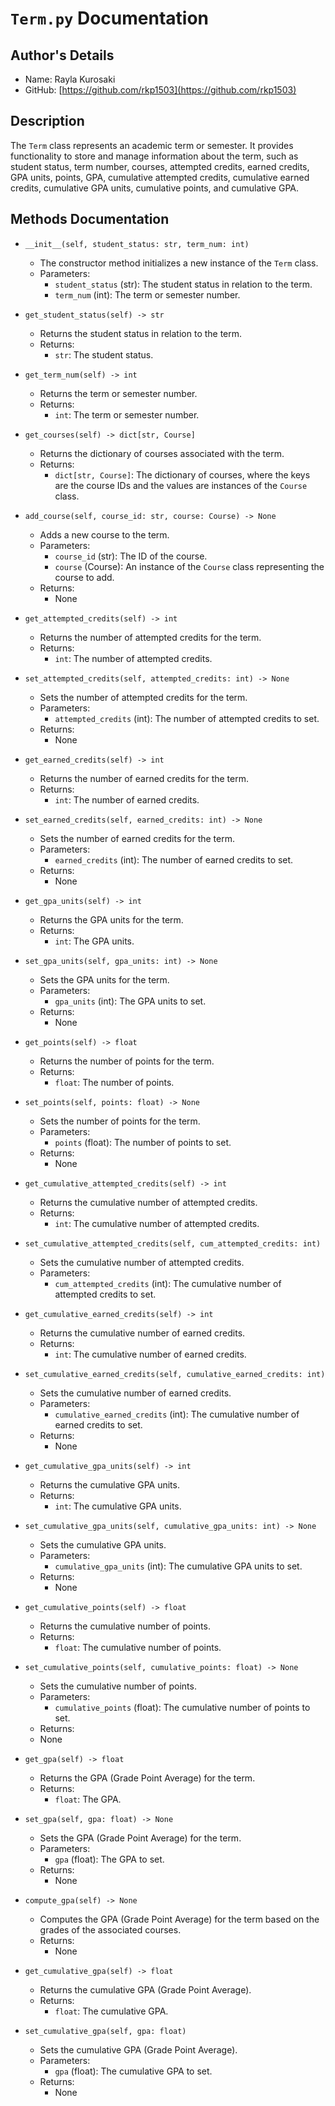 # `Term.py` Documentation

## Author's Details

- Name: Rayla Kurosaki
- GitHub: [https://github.com/rkp1503](https://github.com/rkp1503)

## Description

The `Term` class represents an academic term or semester. It provides functionality to store and
manage information about the term, such as student status, term number, courses, attempted credits,
earned credits, GPA units, points, GPA, cumulative attempted credits, cumulative earned credits,
cumulative GPA units, cumulative points, and cumulative GPA.

## Methods Documentation
- `__init__(self, student_status: str, term_num: int)`
  - The constructor method initializes a new instance of the `Term` class.
  - Parameters:
    - `student_status` (str): The student status in relation to the term.
    - `term_num` (int): The term or semester number.

- `get_student_status(self) -> str`
  - Returns the student status in relation to the term.
  - Returns:
    - `str`: The student status.

- `get_term_num(self) -> int`
  - Returns the term or semester number.
  - Returns:
    - `int`: The term or semester number.

- `get_courses(self) -> dict[str, Course]`
  - Returns the dictionary of courses associated with the term.
  - Returns:
    - `dict[str, Course]`: The dictionary of courses, where the keys are the course IDs and the values are instances of the `Course` class.

- `add_course(self, course_id: str, course: Course) -> None`
  - Adds a new course to the term.
  - Parameters:
    - `course_id` (str): The ID of the course.
    - `course` (Course): An instance of the `Course` class representing the course to add.
  - Returns:
    - None

- `get_attempted_credits(self) -> int`
  - Returns the number of attempted credits for the term.
  - Returns:
    - `int`: The number of attempted credits.

- `set_attempted_credits(self, attempted_credits: int) -> None`
  - Sets the number of attempted credits for the term.
  - Parameters:
    - `attempted_credits` (int): The number of attempted credits to set.
  - Returns:
    - None

- `get_earned_credits(self) -> int`
  - Returns the number of earned credits for the term.
  - Returns:
    - `int`: The number of earned credits.

- `set_earned_credits(self, earned_credits: int) -> None`
  - Sets the number of earned credits for the term.
  - Parameters:
    - `earned_credits` (int): The number of earned credits to set.
  - Returns:
    - None

- `get_gpa_units(self) -> int`
  - Returns the GPA units for the term.
  - Returns:
    - `int`: The GPA units.

- `set_gpa_units(self, gpa_units: int) -> None`
  - Sets the GPA units for the term.
  - Parameters:
    - `gpa_units` (int): The GPA units to set.
  - Returns:
    - None

- `get_points(self) -> float`
  - Returns the number of points for the term.
  - Returns:
    - `float`: The number of points.

- `set_points(self, points: float) -> None`
  - Sets the number of points for the term.
  - Parameters:
    - `points` (float): The number of points to set.
  - Returns:
    - None

- `get_cumulative_attempted_credits(self) -> int`
  - Returns the cumulative number of attempted credits.
  - Returns:
    - `int`: The cumulative number of attempted credits.

- `set_cumulative_attempted_credits(self, cum_attempted_credits: int)`
  - Sets the cumulative number of attempted credits.
  - Parameters:
    - `cum_attempted_credits` (int): The cumulative number of attempted credits to set.

- `get_cumulative_earned_credits(self) -> int`
  - Returns the cumulative number of earned credits.
  - Returns:
    - `int`: The cumulative number of earned credits.

- `set_cumulative_earned_credits(self, cumulative_earned_credits: int)`
  - Sets the cumulative number of earned credits.
  - Parameters:
    - `cumulative_earned_credits` (int): The cumulative number of earned credits to set.
  - Returns:
    - None

- `get_cumulative_gpa_units(self) -> int`
  - Returns the cumulative GPA units.
  - Returns:
    - `int`: The cumulative GPA units.

- `set_cumulative_gpa_units(self, cumulative_gpa_units: int) -> None`
  - Sets the cumulative GPA units.
  - Parameters:
    - `cumulative_gpa_units` (int): The cumulative GPA units to set.
  - Returns:
    - None

- `get_cumulative_points(self) -> float`
  - Returns the cumulative number of points.
  - Returns:
    - `float`: The cumulative number of points.

- `set_cumulative_points(self, cumulative_points: float) -> None`
  - Sets the cumulative number of points.
  - Parameters:
    - `cumulative_points` (float): The cumulative number of points to set.
  - Returns:
  -   None

- `get_gpa(self) -> float`
  - Returns the GPA (Grade Point Average) for the term.
  - Returns:
    - `float`: The GPA.

- `set_gpa(self, gpa: float) -> None`
  - Sets the GPA (Grade Point Average) for the term.
  - Parameters:
    - `gpa` (float): The GPA to set.
  - Returns:
    - None

- `compute_gpa(self) -> None`
  - Computes the GPA (Grade Point Average) for the term based on the grades of the associated courses.
  - Returns:
    - None

- `get_cumulative_gpa(self) -> float`
  - Returns the cumulative GPA (Grade Point Average).
  - Returns:
    - `float`: The cumulative GPA.

- `set_cumulative_gpa(self, gpa: float)`
  - Sets the cumulative GPA (Grade Point Average).
  - Parameters:
    - `gpa` (float): The cumulative GPA to set.
  - Returns:
    - None
